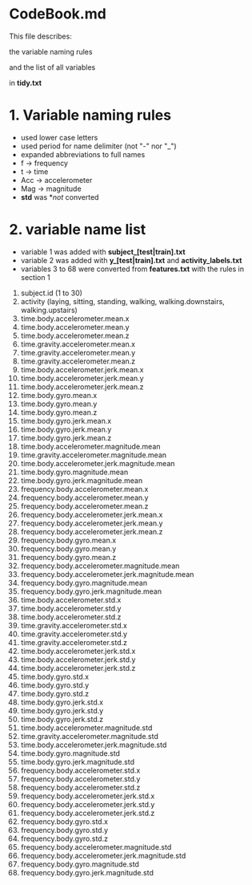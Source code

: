 CodeBook.md
===========
This file describes:

the variable naming rules

 and the list of all variables

 in **tidy.txt**

# 1. Variable naming rules
 - used lower case letters
 - used period for name delimiter (not "-" nor "_")
 - expanded abbreviations to full names 
  - f -> frequency
  - t -> time
  - Acc -> accelerometer
  - Mag -> magnitude
  - **std** was **not* converted

# 2. variable name list
- variable 1 was added with **subject_[test|train].txt**
- variable 2 was added with **y_[test|train].txt** and **activity_labels.txt**
- variables 3 to 68 were converted from **features.txt** with the rules in section 1

1. subject.id (1 to 30)
1. activity (laying, sitting, standing, walking, walking.downstairs, walking.upstairs)
1. time.body.accelerometer.mean.x
1. time.body.accelerometer.mean.y
1. time.body.accelerometer.mean.z
1. time.gravity.accelerometer.mean.x
1. time.gravity.accelerometer.mean.y
1. time.gravity.accelerometer.mean.z
1. time.body.accelerometer.jerk.mean.x
1. time.body.accelerometer.jerk.mean.y
1. time.body.accelerometer.jerk.mean.z
1. time.body.gyro.mean.x
1. time.body.gyro.mean.y
1. time.body.gyro.mean.z
1. time.body.gyro.jerk.mean.x
1. time.body.gyro.jerk.mean.y
1. time.body.gyro.jerk.mean.z
1. time.body.accelerometer.magnitude.mean
1. time.gravity.accelerometer.magnitude.mean
1. time.body.accelerometer.jerk.magnitude.mean
1. time.body.gyro.magnitude.mean
1. time.body.gyro.jerk.magnitude.mean
1. frequency.body.accelerometer.mean.x
1. frequency.body.accelerometer.mean.y
1. frequency.body.accelerometer.mean.z
1. frequency.body.accelerometer.jerk.mean.x
1. frequency.body.accelerometer.jerk.mean.y
1. frequency.body.accelerometer.jerk.mean.z
1. frequency.body.gyro.mean.x
1. frequency.body.gyro.mean.y
1. frequency.body.gyro.mean.z
1. frequency.body.accelerometer.magnitude.mean
1. frequency.body.accelerometer.jerk.magnitude.mean
1. frequency.body.gyro.magnitude.mean
1. frequency.body.gyro.jerk.magnitude.mean
1. time.body.accelerometer.std.x
1. time.body.accelerometer.std.y
1. time.body.accelerometer.std.z
1. time.gravity.accelerometer.std.x
1. time.gravity.accelerometer.std.y
1. time.gravity.accelerometer.std.z
1. time.body.accelerometer.jerk.std.x
1. time.body.accelerometer.jerk.std.y
1. time.body.accelerometer.jerk.std.z
1. time.body.gyro.std.x
1. time.body.gyro.std.y
1. time.body.gyro.std.z
1. time.body.gyro.jerk.std.x
1. time.body.gyro.jerk.std.y
1. time.body.gyro.jerk.std.z
1. time.body.accelerometer.magnitude.std
1. time.gravity.accelerometer.magnitude.std
1. time.body.accelerometer.jerk.magnitude.std
1. time.body.gyro.magnitude.std
1. time.body.gyro.jerk.magnitude.std
1. frequency.body.accelerometer.std.x
1. frequency.body.accelerometer.std.y
1. frequency.body.accelerometer.std.z
1. frequency.body.accelerometer.jerk.std.x
1. frequency.body.accelerometer.jerk.std.y
1. frequency.body.accelerometer.jerk.std.z
1. frequency.body.gyro.std.x
1. frequency.body.gyro.std.y
1. frequency.body.gyro.std.z
1. frequency.body.accelerometer.magnitude.std
1. frequency.body.accelerometer.jerk.magnitude.std
1. frequency.body.gyro.magnitude.std
1. frequency.body.gyro.jerk.magnitude.std
